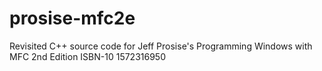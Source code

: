 # prosise-mfc2e
Revisited C++ source code for Jeff Prosise's Programming Windows with MFC 2nd Edition ISBN-10 1572316950
